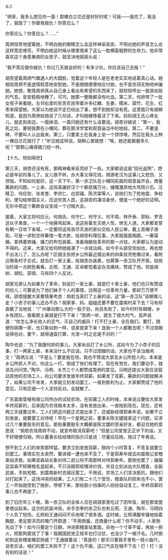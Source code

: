     五三 

   “炳哥，我多么想见你一面！那棵白兰花还是好好的呢！可我——我完了，我没了，我毁了！你替我报仇！你答应么？

   你答应么？你答应么？……”

   周炳惊奇地望着她，不明白她的眼睛怎么会这样神采奕奕，不明白她的声音怎么会这样宽宏嘹亮，不明白她这时候从哪里借来了这么一胜横蛮粗野的生命力。他非常喜欢这个身患重病的女孩子，就坚决地摇摇头说：

   “我不答应替你报仇！你过几天就会好的！有多少仇，你应该自己去报！”

   胡杏望着周炳气概遇人的大圆脸，觉着这个年轻人是在老老实实地说着真心话。她相信周炳不是虚情假意地安慰她，不是随随便便地应付她，也不是空洞无物地哄骗她。她想，敢情周炳真从自己身上看出有希望的东西来了，就轻轻呼出一股游丝般的气息。安安稳稳地睡了。可巧，她那一整晚都没有吐血。第二天，何娇带了一批女孩子来看她，左邻右里的贫苦农民带着许多红糖、生姜、糯米、腐竹、花生、红枣来探望她，大家以为她说不定已经出了事，想不到她却没有死。这里面只有胡柳知道，是因为周炳给她说了几句话，才叫她硬挣着活了下来。妈妈胡王氏心疼女儿，就走到床边，一面掉泪，一面问她还有什么话要说。胡杏对娘说：“第一，我死之后，要把我葬在小帽冈，葬在那洋学堂和观音庙当中的地段。第二，不要竖碑，不要叫人认出我来。第三，只要拿土在我身上垒一个饽饽堆，然后在我头上种一棵白兰花就行了！”听见她这样说，胡柳心里就想：“唉，她还能捱磨多久呢？”那颗心痛得跟刀挖一样。

   【十九、恍如隔世】

   第三天，胡杏还没有死，那精神看来反而好了一些。大家都说这是“回光返照”，想必是年前的事儿了。女儿救不转，办大事又得花钱，胡源老汉为这事儿又悲伤、又烦恼，不知如何是好。这一天下午，第一赤卫队在小帽冈前面的观音庙开会，商量筹款的问题。一上来，这班英雄好汉个个都悲痛万分，慷慨激昂地大骂蒋介石、汪精卫、何应钦、张发奎、李宗仁、白崇禧、陈济棠等人，说他们为了抢地盘、争权利，便勾结帝国主义，压迫穷苦人民，这胡杏的凄凉身世，便是一个绝好的证明。无形中把这个筹款会议变成一个讨贼大会。

   接着，大家又将何应元、何胡氏、何守仁、何守义、何不周、林开泰、郭标、罗吉这伙子禽兽，一个一个地痛骂起来，说这些畜生灭绝人性，惨无人道。大家都发誓有朝一日攻下省城，一定要将这班丧尽天良的家伙交给人民公审，戴上高帽子游街。可是一讲到怎样筹措一笔大款，给胡杏料理后事，大家就面面相觑，一筹莫展。拿绣着铁锤、镰刀的布包装着，准备捐献给革命的那一点钱，大家都认为是动不得的。近来，大家又给何娇她娘凑了一点钱治病，如今手头部空空如也，再也想不出法儿了，怎么办呢？区细主张把乡公所最近摆出来的四条驳壳枪缴过来，看附近哪条村子合式，就去打一家土豪，给胡杏办装裹，也算第一赤卫队开开斋，给统治阶级一点颜色看看。丘照、王通、区卓都觉着这办法痛快，赞成了他。但是胡树、胡松、邵煜、马有四个人反对。

   胡家兄弟认为如果为了革命，别说打一家土豪，就是打十家土豪，他们也只有赞成的份儿；可要说为了他们妹子个人的事情，动用这一份革命力量，那却万万使不得。邵煜提醒大家要慎重考虑：倘若当真打了土豪的话，这“第一赤卫队”该朝哪儿走？小杏子的事儿还办不办？胡家爹、妈、姐姐还要不要在震南村呆下去？马有却直截了当地说：“广州暴动那么大的一股子劲，尚且失败了，如今村村有碉楼，乡乡有团队，我看那土豪就是打不下来！”周炳一听，就生了很大的气，高声说道：“你怎么净长他人的志气，灭自己的威风！打不打土豪，全在我们。要打，随便你挑哪一家，也只象拈刺一样，说拿就拿下来！连我一个人都敢去呢！不过煜嫂说得也对，要干，就得通盘打算，光泄一时之忿是不对的！”

   陶华也说：“为了我跟何娇的事儿，大家尚且打了乡公所，这如今为了小杏子的后事，打一两家土豪，本来没什么不应该。只不过煜嫂的话，大家也不该当做闲文！”周炳又说：“不是么？要是我在场，我也不赞成大家去乡公所抢人的。本来是乡公所抓人不对，你这么一打，倒成了他们有理了。现在有党在，我们要动手，就该先问问党。”陶华、马明、关杰三个人都赞成周炳的意见。马明还提议大家应该鼓动其他的农场工人，向公司要求发放年终双薪。如果发了双薪，筹款的问题就解决了，如果公司不肯发，大家就立刻发动罢工，一直到胜利为止。大家都赞成了他的意见，只有区细一个人坚持反对。会就散了。

   广东震南垦殖有限公司所办的试验农场，在招募工人的时候，本来说过要给大家发年终双薪的，后来因为农场赔本太多，没有发放出来，一直拖到现在。现在，还有两三天就要过年，工人们把这问题正式提出来了，还威胁经理郭寿年说，如果不立刻发放，就要罢工对待呢！早在一个星期之前，董事长陈文婕就拿这个问题，征求过几个重要股东的意见。那些重要股东大概都是陈文婕的至亲好友，都迎合她的意思说：“倘若农场周转不动，就宣布取消双薪吧！”但是公司堂堂正正许下的话，又不好随便勾销，所以董事长给经理的指示只是说：尽量往后拖，拖过了年再说。

   想不到工人们的来势那样猛，要求立刻发放双薪，限四个小时答复，不答复就要立刻罢工。事情实在太突然，要进城一遭也来不及了，于是郭寿年就去向震南公安稽查站求救。如果梁森站长象对待二叔公何不周那样对待郭寿年，那倒也罢了；偏偏这梁森不知哪根毛竖起来，不只没跟郭经理讲价钱，并且立刻派出大队稽查，全副武装，手执短棍，到震南新村去镇压罢工。不用说，农场工人们坚决抵抗，跟他们对打起来了。这场冲突的结果，工人们有二十几个受伤，稽查队的损失也不小，罢工一开始就受到了挫折，停顿下来，那些胆小怕事的人纷纷自动复工，年终双薪的事儿也不再提了。

   到了旧历年三十晚，第一赤卫队的全体人员在胡源家里吃过了团年饭，就在那堂屋里商议起来。这次的武装冲突，赤手空拳的赤卫队也有丘照、王通、陶华、马明四个人负了轻伤。丘照和王通闷闷不乐地喝了很多酒。这时候，丘照满腹牢骚地拍着胸膛，使足那洪亮的嗓门开腔道：“不用商量。还商量什么呢？你不动手，人家倒先动了手！如今只要定个日期，冲进那稽查站里面，杀他一个寸草不留，再放一把火，把那狗窦烧了了事！我跟国民党正规军也打过仗，也没少了一根汗毛。几时倒轮到这些稽查耀武扬威？”王通接着说：“真是的！那天只要我手里有一枝小曲尺，说老实话，咱们的罢工失败不了！这个仇不报，这口气实在咽不下去！打！打！没有别的话说！”

